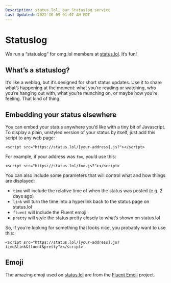 ```yaml
---
Description: status.lol, our Statuslog service  
Last Updated: 2022-10-09 01:07 AM EDT
---
```


# Statuslog

We run a “statuslog” for omg.lol members at [status.lol](https://status.lol). It’s fun!

## What’s a statuslog?

It’s like a weblog, but it’s designed for short status updates. Use it to share what’s happening at the moment: what you’re reading or watching, who you’re hanging out with, what you’re munching on, or maybe how you’re feeling. That kind of thing.

## Embedding your status elsewhere

You can embed your status anywhere you’d like with a tiny bit of Javascript. To display a plain, unstyled version of your status by itself, just add this script to any web page:

`<script src="https://status.lol/[your-address].js?"></script>`

For example, if your address was `foo`, you’d use this:

`<script src="https://status.lol/foo.js?"></script>`

You can also include some parameters that will control what and how things are displayed:

 - `time` will include the relative time of when the status was posted (e.g. 2 days ago)
 - `link` will turn the time into a hyperlink back to the status page on status.lol
 - `fluent` will include the Fluent emoji
 - `pretty` will style the status pretty closely to what’s shown on status.lol

So, if you’re looking for something that looks nice, you probably want to use this:

`<script src="https://status.lol/[your-address].js?time&link&fluent&pretty"></script>`

## Emoji

The amazing emoji used on [status.lol](https://status.lol) are from the [Fluent Emoji](https://github.com/microsoft/fluentui-emoji) project.
